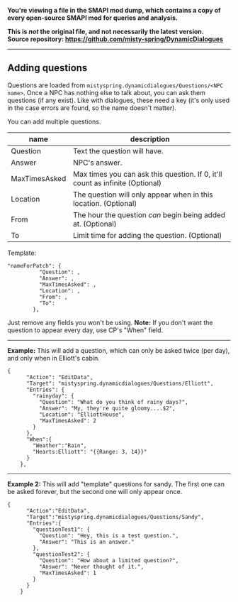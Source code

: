 **You're viewing a file in the SMAPI mod dump, which contains a copy of every open-source SMAPI mod
for queries and analysis.**

**This is _not_ the original file, and not necessarily the latest version.**  
**Source repository: https://github.com/misty-spring/DynamicDialogues**

----

## Adding questions


Questions are loaded from `mistyspring.dynamicdialogues/Questions/<NPC name>`. Once a NPC has nothing else to talk about, you can ask them questions (if any exist).
Like with dialogues, these need a key (it's only used in the case errors are found, so the name doesn't matter).

You can add multiple questions.

name | description
-----|------------ 
Question | Text the question will have.
Answer | NPC's answer.
MaxTimesAsked | Max times you can ask this question. If 0, it'll count as infinite (Optional)
Location | The question will only appear when in this location. (Optional)
From | The hour the question *can* begin being added at. (Optional)
To | Limit time for adding the question. (Optional)

Template:

```
"nameForPatch": {
          "Question": ,
          "Answer": ,
          "MaxTimesAsked": ,
          "Location": ,
          "From": ,
          "To": 
        },
```

Just remove any fields you won't be using.
**Note:** If you don't want the question to appear every day, use CP's "When" field.

------------

**Example:**
This will add a question, which can only be asked twice (per day), and only when in Elliott's cabin.
```
{
      "Action": "EditData",
      "Target": "mistyspring.dynamicdialogues/Questions/Elliott",
      "Entries": {
        "rainyday": {
          "Question": "What do you think of rainy days?",
          "Answer": "My, they're quite gloomy....$2",
          "Location": "ElliottHouse",
          "MaxTimesAsked": 2
        }
      },
      "When":{
        "Weather":"Rain",
        "Hearts:Elliott": "{{Range: 3, 14}}"
      }
    },

```

------------

**Example 2:**
This will add "template" questions for sandy.
The first one can be asked forever, but the second one will only appear once.
```
{
      "Action":"EditData",
      "Target":"mistyspring.dynamicdialogues/Questions/Sandy",
      "Entries":{
        "questionTest1": {
          "Question": "Hey, this is a test question.",
          "Answer": "This is an answer."
        },
        "questionTest2": {
          "Question": "How about a limited question?",
          "Answer": "Never thought of it.",
          "MaxTimesAsked": 1
        }
      }
    }
```
